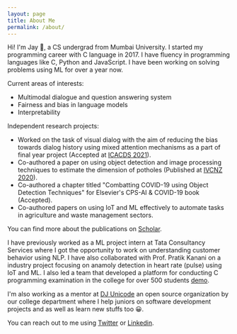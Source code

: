 ```yaml
---
layout: page
title: About Me
permalink: /about/
---
```


Hi! I'm Jay 👋, a CS undergrad from Mumbai University. I started my programming career with C language in 2017. I have fluency in programming languages like C, Python and JavaScript. I have been working on solving problems using ML for over a year now.

Current areas of interests:
- Multimodal dialogue and question answering system
- Fairness and bias in language models
- Interpretability

Independent research projects:
- Worked on the task of visual dialog with the aim of reducing the bias towards dialog history using mixed attention mechanisms as a part of final year project (Accepted at [ICACDS 2021](https://icacds.com/)).
- Co-authored a paper on using object detection and image processing techniques to estimate the dimension of potholes (Published at [IVCNZ 2020](https://ecs.wgtn.ac.nz/Events/IVCNZ2020/)).
- Co-authored a chapter titled "Combatting COVID-19 using Object Detection Techniques" for Elsevier's CPS-AI & COVID-19 book (Accepted).
- Co-authored papers on using IoT and ML effectively to automate tasks in agriculture and waste management sectors.

You can find more about the publications on [Scholar](https://scholar.google.com/citations?user=lNn2qGoAAAAJ&hl=en).

I have previously worked as a ML project intern at Tata Consultancy Services where I got the opportunity to work on understanding customer behavior using NLP. I have also collaborated with Prof. Pratik Kanani on a industry project focusing on anamoly detection in heart rate (pulse) using IoT and ML. I also led a team that developed a platform for conducting C programming examination in the college for over 500 students [demo](https://www.youtube.com/watch?v=kn7lwJoYfuU).

I'm also working as a mentor at [DJ Unicode](https://github.com/djunicode) an open source organization by our college department where I help juniors on software development projects and as well as learn new stuffs too 😀.

You can reach out to me using [Twitter](https://twitter.com/jaygala24/) or [Linkedin](https://www.linkedin.com/in/jaygala24).
